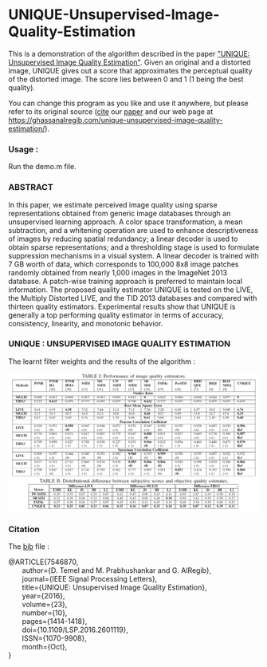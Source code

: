 # UNIQUE-Unsupervised-Image-Quality-Estimation

This is a demonstration of the algorithm described in the paper ["UNIQUE: Unsupervised Image Quality Estimation"](https://ghassanalregibdotcom.files.wordpress.com/2016/10/temel2016_spl1.pdf). Given an original and a distorted image, UNIQUE gives out a score 
that approximates the perceptual quality of the distorted image. The score lies between 0 and 1 (1 being the best quality).

You can change this program as you like and use it anywhere, but please refer to its original source ([cite](https://ghassanalregibdotcom.files.wordpress.com/2016/10/can_spl2016-bib.zip) our [paper](https://ghassanalregibdotcom.files.wordpress.com/2016/10/temel2016_spl1.pdf) and our web page at
https://ghassanalregib.com/unique-unsupervised-image-quality-estimation/).

### Usage :

Run the demo.m file. 

### ABSTRACT 

In this paper, we estimate perceived image quality using sparse representations obtained from generic image databases through an unsupervised learning approach. A color space transformation, a mean subtraction, and a whitening operation are used to enhance descriptiveness of images by reducing spatial redundancy; a linear decoder is used to obtain sparse representations; and a thresholding stage is used to formulate suppression mechanisms in a visual system. A linear decoder is trained with 7 GB
worth of data, which corresponds to 100,000 8x8 image patches randomly obtained from nearly 1,000 images in the ImageNet 2013 database. A patch-wise training approach is preferred to maintain local information. The proposed quality estimator UNIQUE is tested on the LIVE, the Multiply Distorted LIVE, and the TID 2013 databases and compared with thirteen quality estimators. Experimental results show that UNIQUE is generally a top performing quality estimator in terms of accuracy, consistency, linearity, and monotonic behavior.

### UNIQUE : UNSUPERVISED IMAGE QUALITY ESTIMATION

The learnt filter weights and the results of the algorithm :

<p align="center">
  </Images/Visualization.png/>
</p>  

![Results Filters](/Images/Results.png)

### Citation

The [bib](https://ghassanalregibdotcom.files.wordpress.com/2016/10/can_spl2016-bib.zip) file : 

@ARTICLE{7546870,  
&nbsp;&nbsp;&nbsp;&nbsp;&nbsp;&nbsp;    author={D. Temel and M. Prabhushankar and G. AlRegib},   
&nbsp;&nbsp;&nbsp;&nbsp;&nbsp;&nbsp;    journal={IEEE Signal Processing Letters},   
&nbsp;&nbsp;&nbsp;&nbsp;&nbsp;&nbsp;    title={UNIQUE: Unsupervised Image Quality Estimation},   
&nbsp;&nbsp;&nbsp;&nbsp;&nbsp;&nbsp;    year={2016},   
&nbsp;&nbsp;&nbsp;&nbsp;&nbsp;&nbsp;    volume={23},   
&nbsp;&nbsp;&nbsp;&nbsp;&nbsp;&nbsp;    number={10},   
&nbsp;&nbsp;&nbsp;&nbsp;&nbsp;&nbsp;    pages={1414-1418},   
&nbsp;&nbsp;&nbsp;&nbsp;&nbsp;&nbsp;    doi={10.1109/LSP.2016.2601119},   
&nbsp;&nbsp;&nbsp;&nbsp;&nbsp;&nbsp;    ISSN={1070-9908},   
&nbsp;&nbsp;&nbsp;&nbsp;&nbsp;&nbsp;    month={Oct},  
}


